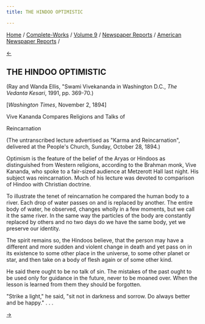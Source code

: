 ```yaml
---
title: THE HINDOO OPTIMISTIC

---
```

<div>

[Home](../../../../index.htm) /
[Complete-Works](../../../complete_works.htm) / [Volume
9](../../volume_9_contents.htm) / [Newspaper
Reports](../newspaper_reports_contents.htm) / [American Newspaper
Reports](american_newspaper_contents.htm) /

[←](36_washington_times_oct_29_1894.htm)

## THE HINDOO OPTIMISTIC

(Ray and Wanda Ellis, "Swami Vivekananda in Washington D.C., *The
Vedanta Kesari*, 1991, pp. 369-70.)

\[*Washington Times*, November 2, 1894\]

Vive Kananda Compares Religions and Talks of

Reincarnation

(The untranscribed lecture advertised as "Karma and Reincarnation",
delivered at the People's Church, Sunday, October 28, 1894.)

Optimism is the feature of the belief of the Aryas or Hindoos as
distinguished from Western religions, according to the Brahman monk,
Vive Kananda, who spoke to a fair-sized audience at Metzerott Hall last
night. His subject was reincarnation. Much of his lecture was devoted to
comparison of Hindoo with Christian doctrine.

To illustrate the tenet of reincarnation he compared the human body to a
river. Each drop of water passes on and is replaced by another. The
entire body of water, he observed, changes wholly in a few moments, but
we call it the same river. In the same way the particles of the body are
constantly replaced by others and no two days do we have the same body,
yet we preserve our identity.

The spirit remains so, the Hindoos believe, that the person may have a
different and more sudden and violent change in death and yet pass on in
its existence to some other place in the universe, to some other planet
or star, and then take on a body of flesh again or of some other kind.

He said there ought to be no talk of sin. The mistakes of the past ought
to be used only for guidance in the future, never to be moaned over.
When the lesson is learned from them they should be forgotten.

"Strike a light," he said, "sit not in darkness and sorrow. Do always
better and be happy." . . .

[→](38_baltimore_news_nov_3_1894.htm)

</div>
